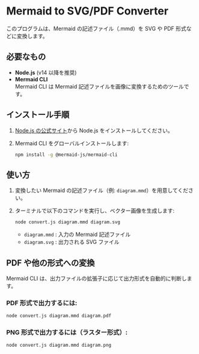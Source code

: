 # Mermaid to SVG/PDF Converter

このプログラムは、Mermaid の記述ファイル（.mmd）を SVG や PDF 形式などに変換します。

## 必要なもの

- **Node.js** (v14 以降を推奨)
- **Mermaid CLI**  
  Mermaid CLI は Mermaid 記述ファイルを画像に変換するためのツールです。

## インストール手順

1. [Node.js の公式サイト](https://nodejs.org/)から Node.js をインストールしてください。
2. Mermaid CLI をグローバルインストールします:

   ```bash
   npm install -g @mermaid-js/mermaid-cli
   ```

## 使い方

1. 変換したい Mermaid の記述ファイル（例: `diagram.mmd`）を用意してください。

2. ターミナルで以下のコマンドを実行し、ベクター画像を生成します:

   ```bash
   node convert.js diagram.mmd diagram.svg
   ```

   - `diagram.mmd` : 入力の Mermaid 記述ファイル
   - `diagram.svg` : 出力される SVG ファイル

## PDF や他の形式への変換

Mermaid CLI は、出力ファイルの拡張子に応じて出力形式を自動的に判断します。

### PDF 形式で出力するには:

```bash
node convert.js diagram.mmd diagram.pdf
```

### PNG 形式で出力するには（ラスター形式）:

```bash
node convert.js diagram.mmd diagram.png
```
